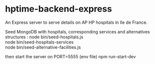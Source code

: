 # hptime-backend-express

An Express server to serve details on AP HP hospitals in Ile de France.

Seed MongoDB with hospitals, corresponding services and alternatives structures :
node bin/seed-hospitals.js  
node bin/seed-hospitals-services  
node bin/seed-alternative-facilities.js

then start the server on PORT=5555 (env file)
npm run-start-dev
